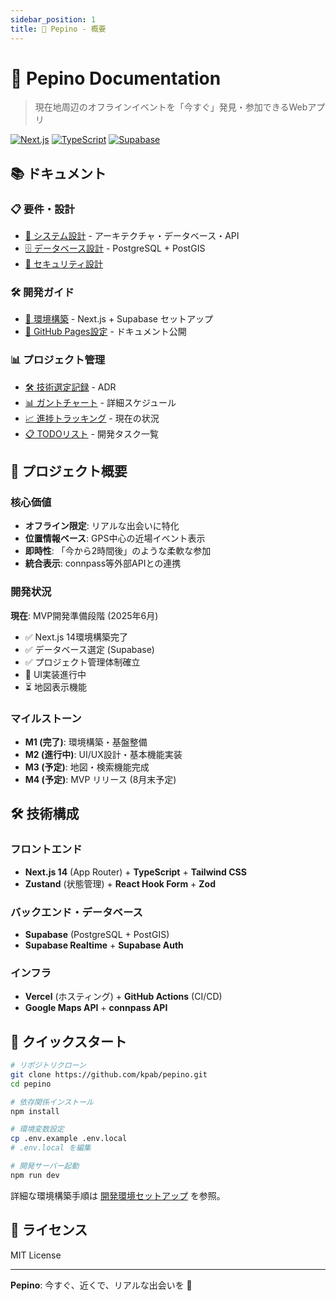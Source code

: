 ```yaml
---
sidebar_position: 1
title: 🍑 Pepino - 概要
---
```


# 🍑 Pepino Documentation

> 現在地周辺のオフラインイベントを「今すぐ」発見・参加できるWebアプリ

[![Next.js](https://img.shields.io/badge/Next.js-14-black?logo=next.js)](https://nextjs.org/)
[![TypeScript](https://img.shields.io/badge/TypeScript-5.2-blue?logo=typescript)](https://www.typescriptlang.org/)
[![Supabase](https://img.shields.io/badge/Supabase-PostgreSQL-3ecf8e?logo=supabase)](https://supabase.com/)

## 📚 ドキュメント

### 📋 要件・設計
- [🎨 システム設計](./design/) - アーキテクチャ・データベース・API
- [🗄️ データベース設計](./design/database) - PostgreSQL + PostGIS
- [🔐 セキュリティ設計](./design/security)

### 🛠️ 開発ガイド
- [🚀 環境構築](./development/setup) - Next.js + Supabase セットアップ
- [🐙 GitHub Pages設定](./development/github-pages-setup) - ドキュメント公開

### 📊 プロジェクト管理
- [🛠️ 技術選定記録](./project-management/decisions) - ADR
- [📊 ガントチャート](./project-management/gantt-chart) - 詳細スケジュール
- [📈 進捗トラッキング](./project-management/progress-tracking) - 現在の状況
- [📋 TODOリスト](./project-management/todo-list) - 開発タスク一覧

## 🎯 プロジェクト概要

### 核心価値
- **オフライン限定**: リアルな出会いに特化
- **位置情報ベース**: GPS中心の近場イベント表示  
- **即時性**: 「今から2時間後」のような柔軟な参加
- **統合表示**: connpass等外部APIとの連携

### 開発状況
**現在**: MVP開発準備段階 (2025年6月)

- ✅ Next.js 14環境構築完了
- ✅ データベース選定 (Supabase)
- ✅ プロジェクト管理体制確立
- 🔄 UI実装進行中
- ⏳ 地図表示機能

### マイルストーン
- **M1 (完了)**: 環境構築・基盤整備
- **M2 (進行中)**: UI/UX設計・基本機能実装  
- **M3 (予定)**: 地図・検索機能完成
- **M4 (予定)**: MVP リリース (8月末予定)

## 🛠️ 技術構成

### フロントエンド
- **Next.js 14** (App Router) + **TypeScript** + **Tailwind CSS**
- **Zustand** (状態管理) + **React Hook Form** + **Zod**

### バックエンド・データベース
- **Supabase** (PostgreSQL + PostGIS)
- **Supabase Realtime** + **Supabase Auth**

### インフラ
- **Vercel** (ホスティング) + **GitHub Actions** (CI/CD)
- **Google Maps API** + **connpass API**

## 🚀 クイックスタート

```bash
# リポジトリクローン
git clone https://github.com/kpab/pepino.git
cd pepino

# 依存関係インストール
npm install

# 環境変数設定
cp .env.example .env.local
# .env.local を編集

# 開発サーバー起動
npm run dev
```

詳細な環境構築手順は [開発環境セットアップ](./development/setup) を参照。

## 📄 ライセンス

MIT License

---

**Pepino**: 今すぐ、近くで、リアルな出会いを 🍑
